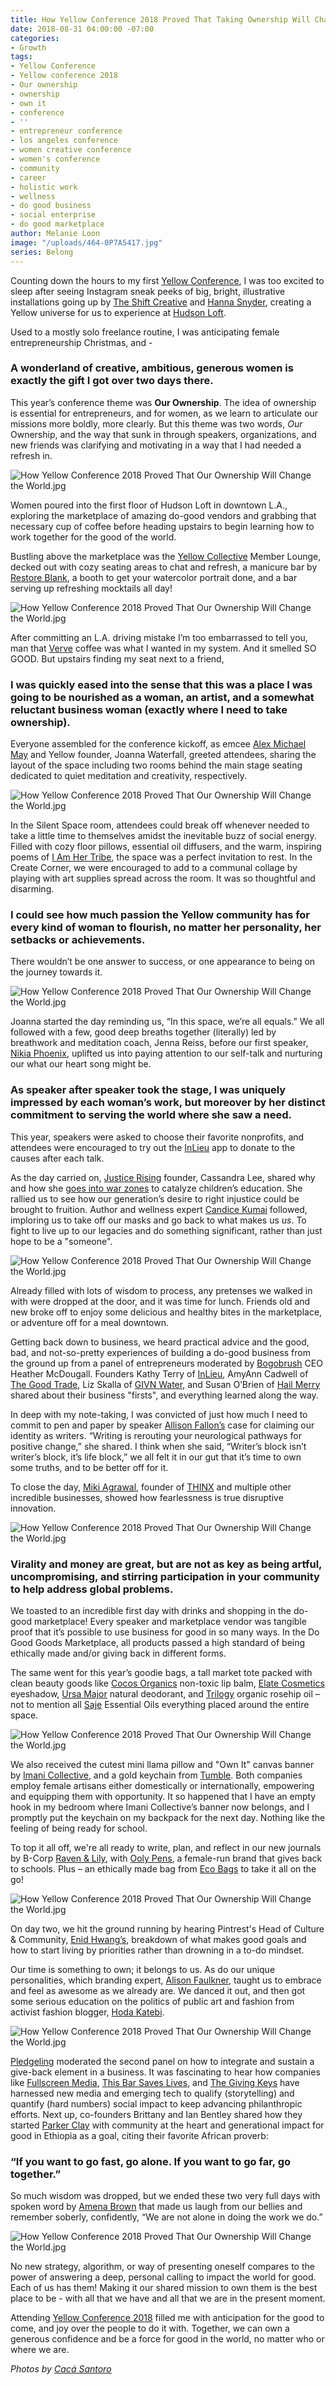 ```yaml
---
title: How Yellow Conference 2018 Proved That Taking Ownership Will Change the World
date: 2018-08-31 04:00:00 -07:00
categories:
- Growth
tags:
- Yellow Conference
- Yellow conference 2018
- Our ownership
- ownership
- own it
- conference
- ''
- entrepreneur conference
- los angeles conference
- women creative conference
- women's conference
- community
- career
- holistic work
- wellness
- do good business
- social enterprise
- do good marketplace
author: Melanie Loon
image: "/uploads/464-0P7A5417.jpg"
series: Belong
---
```


Counting down the hours to my first [Yellow Conference](https://yellowco.co/conference/), I was too excited to sleep after seeing Instagram sneak peeks of big, bright, illustrative installations going up by [The Shift Creative](http://theshiftcreative.com/) and [Hanna Snyder](http://hancreative.co/), creating a Yellow universe for us to experience at [Hudson Loft](http://www.hudsonloft.com/).

Used to a mostly solo freelance routine, I was anticipating female entrepreneurship Christmas, and -

### A wonderland of creative, ambitious, generous women is exactly the gift I got over two days there.

This year’s conference theme was **Our Ownership**. The idea of ownership is essential for entrepreneurs, and for women, as we learn to articulate our missions more boldly, more clearly. But this theme was two words, _Our_ Ownership, and the way that sunk in through speakers, organizations, and new friends was clarifying and motivating in a way that I had needed a refresh in.

![How Yellow Conference 2018 Proved That Our Ownership Will Change the World.jpg](/uploads/103-0P7A4966.jpg)

Women poured into the first floor of Hudson Loft in downtown L.A., exploring the marketplace of amazing do-good vendors and grabbing that necessary cup of coffee before heading upstairs to begin learning how to work together for the good of the world.

Bustling above the marketplace was the [Yellow Collective](https://yellowco.co/membership/) Member Lounge, decked out with cozy seating areas to chat and refresh, a manicure bar by [Restore Blank](https://restoreblank.com/), a booth to get your watercolor portrait done, and a bar serving up refreshing mocktails all day!

![How Yellow Conference 2018 Proved That Our Ownership Will Change the World.jpg](/uploads/479-0P7A5456%20(1)-0bc91c.jpg)

After committing an L.A. driving mistake I’m too embarrassed to tell you, man that [Verve](https://www.vervecoffee.com/) coffee was what I wanted in my system. And it smelled SO GOOD. But upstairs finding my seat next to a friend, 

### I was quickly eased into the sense that this was a place I was going to be nourished as a woman, an artist, and a somewhat reluctant business woman (exactly where I need to take ownership).

Everyone assembled for the conference kickoff, as emcee [Alex Michael May](http://alexmichaelmay.com/) and Yellow founder, Joanna Waterfall, greeted attendees, sharing the layout of the space including two rooms behind the main stage seating dedicated to quiet meditation and creativity, respectively.

![How Yellow Conference 2018 Proved That Our Ownership Will Change the World.jpg](/uploads/021-0P7A4535.jpg)

In the Silent Space room, attendees could break off whenever needed to take a little time to themselves amidst the inevitable buzz of social energy. Filled with cozy floor pillows, essential oil diffusers, and the warm, inspiring poems of [I Am Her Tribe](https://www.instagram.com/iamhertribe/), the space was a perfect invitation to rest. In the Create Corner, we were encouraged to add to a communal collage by playing with art supplies spread across the room. It was so thoughtful and disarming. 

### I could see how much passion the Yellow community has for every kind of woman to flourish, no matter her personality, her setbacks or achievements. 

There wouldn’t be one answer to success, or one appearance to being on the journey towards it.

![How Yellow Conference 2018 Proved That Our Ownership Will Change the World.jpg](/uploads/368-0P7A7601.jpg)

Joanna started the day reminding us, “In this space, we’re all equals.” We all followed with a few, good deep breaths together (literally) led by breathwork and meditation coach, Jenna Reiss, before our first speaker, [Nikia Phoenix](https://linktr.ee/nikiaphoenix), uplifted us into paying attention to our self-talk and nurturing our what our heart song might be.

### As speaker after speaker took the stage, I was uniquely impressed by each woman’s work, but moreover by her distinct commitment to serving the world where she saw a need. 

This year, speakers were asked to choose their favorite nonprofits, and attendees were encouraged to try out the [InLieu](https://www.inlieu.com/) app to donate to the causes after each talk.

As the day carried on, [Justice Rising](https://www.justicerising.org/) founder, Cassandra Lee, shared why and how she [goes into war zones](https://yellowco.co/blog/2018/08/15/why-millennial-woman-war-zones-justice-rising/) to catalyze children’s education. She rallied us to see how our generation’s desire to right injustice could be brought to fruition. Author and wellness expert [Candice Kumai](https://www.instagram.com/CandiceKumai/) followed, imploring us to take off our masks and go back to what makes us _us_. To fight to live up to our legacies and do something significant, rather than just hope to be a "someone".

![How Yellow Conference 2018 Proved That Our Ownership Will Change the World.jpg](/uploads/107-0P7A5018.jpg)

Already filled with lots of wisdom to process, any pretenses we walked in with were dropped at the door, and it was time for lunch. Friends old and new broke off to enjoy some delicious and healthy bites in the marketplace, or adventure off for a meal downtown.

Getting back down to business, we heard practical advice and the good, bad, and not-so-pretty experiences of building a do-good business from the ground up from a panel of entrepreneurs moderated by [Bogobrush](https://www.bogobrush.com/) CEO Heather McDougall. Founders Kathy Terry of [InLieu](https://www.inlieu.com/), AmyAnn Cadwell of [The Good Trade](http://www.thegoodtrade.com/), Liz Skalla of [GIVN Water](https://www.givnwater.com/), and Susan O’Brien of [Hail Merry](https://hailmerry.com/) shared about their business "firsts", and everything learned along the way.

In deep with my note-taking, I was convicted of just how much I need to commit to pen and paper by speaker [Allison Fallon’s](https://allisonfallon.com/) case for claiming our identity as writers. “Writing is rerouting your neurological pathways for positive change,” she shared. I think when she said, “Writer’s block isn’t writer’s block, it’s life block,” we all felt it in our gut that it’s time to own some truths, and to be better off for it.

To close the day, [Miki Agrawal](https://www.mikiagrawal.com/), founder of [THINX](https://www.shethinx.com/) and multiple other incredible businesses, showed how fearlessness is true disruptive innovation. 

![How Yellow Conference 2018 Proved That Our Ownership Will Change the World.jpg](/uploads/223-0P7A6202.jpg)

### Virality and money are great, but are not as key as being artful, uncompromising, and stirring participation in your community to help address global problems. 

We toasted to an incredible first day with drinks and shopping in the do-good marketplace! Every speaker and marketplace vendor was tangible proof that it’s possible to use business for good in so many ways. In the Do Good Goods Marketplace, all products passed a high standard of being ethically made and/or giving back in different forms.

The same went for this year’s goodie bags, a tall market tote packed with clean beauty goods like [Cocos Organics](https://www.cocos-organics.com/products/crowdfund-campaign-profits-driven-by-purpose) non-toxic lip balm, [Elate Cosmetics](https://elatebeauty.com/) eyeshadow, [Ursa Major](https://www.ursamajorvt.com/) natural deodorant, and [Trilogy](https://www.trilogyproducts.com/us/) organic rosehip oil – not to mention all [Saje](https://www.saje.com/home/) Essential Oils everything placed around the entire space. 

![How Yellow Conference 2018 Proved That Our Ownership Will Change the World.jpg](/uploads/Yellow2018bags-9.jpg)

We also received the cutest mini llama pillow and "Own It" canvas banner by [Imani Collective](https://imanicollective.com/), and a gold keychain from [Tumble](https://www.wearetumble.com/). Both companies employ female artisans either domestically or internationally, empowering and equipping them with opportunity. It so happened that I have an empty hook in my bedroom where Imani Collective’s banner now belongs, and I promptly put the keychain on my backpack for the next day. Nothing like the feeling of being ready for school.

To top it all off, we're all ready to write, plan, and reflect in our new journals by B-Corp [Raven & Lily](https://ravenandlily.com/), with [Ooly Pens](https://www.ooly.com/), a female-run brand that gives back to schools. Plus – an ethically made bag from [Eco Bags](https://www.ecobags.com/) to take it all on the go!

![How Yellow Conference 2018 Proved That Our Ownership Will Change the World.jpg](/uploads/032-0P7A4565-7b7910.jpg)

On day two, we hit the ground running by hearing Pintrest's Head of Culture & Community, [Enid Hwang’s](https://www.pinterest.com/enid/), breakdown of what makes good goals and how to start living by priorities rather than drowning in a to-do mindset.

Our time is something to own; it belongs to us. As do our unique personalities, which branding expert, [Alison Faulkner](https://www.instagram.com/thealisonshow/?hl=en), taught us to embrace and feel as awesome as we already are. We danced it out, and then got some serious education on the politics of public art and fashion from activist fashion blogger, [Hoda Katebi](http://www.joojooazad.com/).

![How Yellow Conference 2018 Proved That Our Ownership Will Change the World.jpg](/uploads/327-0P7A7411.jpg)

[Pledgeling](https://www.pledgeling.com/) moderated the second panel on how to integrate and sustain a give-back element in a business. It was fascinating to hear how companies like [Fullscreen Media](https://fullscreenmedia.co/), [This Bar Saves Lives](https://www.thisbarsaveslives.com/), and [The Giving Keys](https://www.thegivingkeys.com/) have harnessed new media and emerging tech to qualify (storytelling) and quantify (hard numbers) social impact to keep advancing philanthropic efforts. Next up, co-founders Brittany and Ian Bentley shared how they started [Parker Clay](https://www.parkerclay.com/) with community at the heart and generational impact for good in Ethiopia as a goal, citing their favorite African proverb: 

### “If you want to go fast, go alone. If you want to go far, go together.”

So much wisdom was dropped, but we ended these two very full days with spoken word by [Amena Brown](http://www.amenabrown.com/) that made us laugh from our bellies and remember soberly, confidently, “We are not alone in doing the work we do.”

![How Yellow Conference 2018 Proved That Our Ownership Will Change the World.jpg](/uploads/434-0P7A8315.jpg)

No new strategy, algorithm, or way of presenting oneself compares to the power of answering a deep, personal calling to impact the world for good. Each of us has them! Making it our shared mission to own them is the best place to be - with all that we have and all that we are in the present moment.

Attending [Yellow Conference 2018](https://yellowco.co/conference/) filled me with anticipation for the good to come, and joy over the people to do it with. Together, we can own a generous confidence and be a force for good in the world, no matter who or where we are.

_Photos by [Cacá Santoro](http://cacasantoro.com/)_